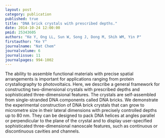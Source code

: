 ```yaml
---
layout: post
category: publication
published: true
title: "DNA brick crystals with prescribed depths."
date: 2014-10-24 12:00:00
pmid: 25343605
authors: "Ke Y, Ong LL, Sun W, Song J, Dong M, Shih WM, Yin P"
firstauthor: "Ke Y"
journalname: "Nat Chem"
journalvolume: 6
journalissue: 11
journalpages: 994-1002
---
```


The ability to assemble functional materials with precise spatial arrangements is important for applications ranging from protein crystallography to photovoltaics. Here, we describe a general framework for constructing two-dimensional crystals with prescribed depths and sophisticated three-dimensional features. The crystals are self-assembled from single-stranded DNA components called DNA bricks. We demonstrate the experimental construction of DNA brick crystals that can grow to micrometre size in their lateral dimensions with precisely controlled depths up to 80 nm. They can be designed to pack DNA helices at angles parallel or perpendicular to the plane of the crystal and to display user-specified sophisticated three-dimensional nanoscale features, such as continuous or discontinuous cavities and channels.

